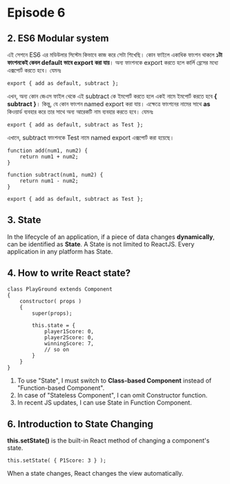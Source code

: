 # Episode 6

## 2. ES6 Modular system

এই সেশনে ES6 এর মডিউলার সিস্টেম কিভাবে কাজ করে সেটা শিখেছি। কোন ফাইলে একাধিক ফাংশন থাকলে **১টা ফাংশনকেই কেবল default ভাবে export করা যায়**। অন্য ফাংশনকে export করতে হলে কার্লি ব্রেসের মধ্যে এক্সপোর্ট করতে হবে। যেমনঃ 

```
export { add as default, subtract };
```

এখন, অন্য কোন জেএস ফাইল থেকে এই subtract কে ইমপোর্ট করতে হলে একই নামে ইমপোর্ট করতে হবে **{ subtract }**।
কিন্তু, যে কোন ফাংশন named export করা যায়। এক্ষেত্রে ফাংশনের নামের সাথে **as** কিওয়ার্ড ব্যবহার করে তার সাথে অন্য আরেকটি নাম ব্যবহার করতে হবে। যেমনঃ

```
export { add as default, subtract as Test };
```
এখানে, subtract ফাংশনকে Test নামে named export এক্সপোর্ট করা হয়েছে।



```
function add(num1, num2) {
	return num1 + num2;
}

function subtract(num1, num2) {
	return num1 - num2;
}

export { add as default, subtract as Test };
```

## 3. State

In the lifecycle of an application, if a piece of data changes **dynamically**, can be identified as **State**. A State is not limited to ReactJS. Every application in any platform has State.

## 4. How to write React state?
```
class PlayGround extends Component
{
	constructor( props )
	{
		super(props);
		
		this.state = {
			player1Score: 0,
			player2Score: 0,
			winningScore: 7,
			// so on
		}
	}
}
```

1. To use "State", I must switch to **Class-based Component** instead of "Function-based Component".
2. In case of "Stateless Component", I can omit Constructor function.
3. In recent JS updates, I can use State in Function Component.

## 6. Introduction to State Changing

**this.setState()** is the built-in React method of changing a component's state.
```
this.setState( { P1Score: 3 } );
```

When a state changes, React changes the view automatically.
